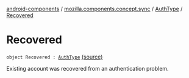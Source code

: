[android-components](../../index.md) / [mozilla.components.concept.sync](../index.md) / [AuthType](index.md) / [Recovered](./-recovered.md)

# Recovered

`object Recovered : `[`AuthType`](index.md) [(source)](https://github.com/mozilla-mobile/android-components/blob/master/components/concept/sync/src/main/java/mozilla/components/concept/sync/OAuthAccount.kt#L291)

Existing account was recovered from an authentication problem.

